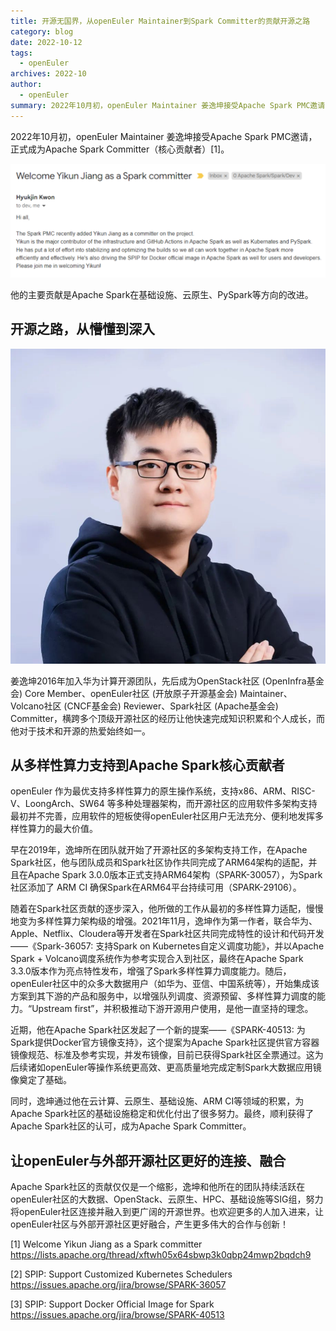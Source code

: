 ```yaml
---
title: 开源无国界，从openEuler Maintainer到Spark Committer的贡献开源之路
category: blog
date: 2022-10-12
tags:
  - openEuler
archives: 2022-10
author:
  - openEuler
summary: 2022年10月初，openEuler Maintainer 姜逸坤接受Apache Spark PMC邀请，正式成为Apache Spark Committer
---
```

2022年10月初，openEuler Maintainer 姜逸坤接受Apache Spark PMC邀请，正式成为Apache Spark Committer（核心贡献者）[1]。

![1](images/1.png)

他的主要贡献是Apache Spark在基础设施、云原生、PySpark等方向的改进。

## 开源之路，从懵懂到深入

![2](images/2.jpg)

姜逸坤2016年加入华为计算开源团队，先后成为OpenStack社区 (OpenInfra基金会) Core Member、openEuler社区 (开放原子开源基金会) Maintainer、Volcano社区 (CNCF基金会) Reviewer、Spark社区 (Apache基金会) Committer，横跨多个顶级开源社区的经历让他快速完成知识积累和个人成长，而他对于技术和开源的热爱始终如一。

## 从多样性算力支持到Apache Spark核心贡献者

openEuler 作为最优支持多样性算力的原生操作系统，支持x86、ARM、RISC-V、LoongArch、SW64 等多种处理器架构，而开源社区的应用软件多架构支持最初并不完善，应用软件的短板使得openEuler社区用户无法充分、便利地发挥多样性算力的最大价值。

早在2019年，逸坤所在团队就开始了开源社区的多架构支持工作，在Apache Spark社区，他与团队成员和Spark社区协作共同完成了ARM64架构的适配，并且在Apache Spark 3.0.0版本正式支持ARM64架构（SPARK-30057），为Spark社区添加了 ARM CI 确保Spark在ARM64平台持续可用（SPARK-29106）。

随着在Spark社区贡献的逐步深入，他所做的工作从最初的多样性算力适配，慢慢地变为多样性算力架构级的增强。2021年11月，逸坤作为第一作者，联合华为、Apple、Netflix、Cloudera等开发者在Spark社区共同完成特性的设计和代码开发——《Spark-36057: 支持Spark on Kubernetes自定义调度功能》，并以Apache Spark + Volcano调度系统作为参考实现合入到社区，最终在Apache Spark 3.3.0版本作为亮点特性发布，增强了Spark多样性算力调度能力。随后，openEuler社区中的众多大数据用户（如华为、亚信、中国系统等），开始集成该方案到其下游的产品和服务中，以增强队列调度、资源预留、多样性算力调度的能力。“Upstream first”，并积极推动下游开源用户使用，是他一直坚持的理念。

近期，他在Apache Spark社区发起了一个新的提案——《SPARK-40513: 为Spark提供Docker官方镜像支持》，这个提案为Apache Spark社区提供官方容器镜像规范、标准及参考实现，并发布镜像，目前已获得Spark社区全票通过。这为后续诸如openEuler等操作系统更高效、更高质量地完成定制Spark大数据应用镜像奠定了基础。

同时，逸坤通过他在云计算、云原生、基础设施、ARM CI等领域的积累，为Apache Spark社区的基础设施稳定和优化付出了很多努力。最终，顺利获得了Apache Spark社区的认可，成为Apache Spark Committer。

## 让openEuler与外部开源社区更好的连接、融合


Apache Spark社区的贡献仅仅是一个缩影，逸坤和他所在的团队持续活跃在openEuler社区的大数据、OpenStack、云原生、HPC、基础设施等SIG组，努力将openEuler社区连接并融入到更广阔的开源世界。也欢迎更多的人加入进来，让openEuler社区与外部开源社区更好融合，产生更多伟大的合作与创新！


[1] Welcome Yikun Jiang as a Spark committer https://lists.apache.org/thread/xftwh05x64sbwp3k0qbp24mwp2bqdch9

[2] SPIP: Support Customized Kubernetes Schedulers https://issues.apache.org/jira/browse/SPARK-36057

[3] SPIP: Support Docker Official Image for Spark https://issues.apache.org/jira/browse/SPARK-40513